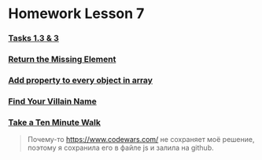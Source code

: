 # Homework Lesson 7

### [Tasks 1.3 & 3](https://github.com/lednova-irina/WebAcademy.git)

### [Return the Missing Element](https://www.codewars.com/kata/reviews/52995cff9ce954dc50000a86/groups/60aecf9ea3a2cf0001e0ecd8)

### [Add property to every object in array](https://www.codewars.com/kata/reviews/54e8cae858b1db0d2a000148/groups/56dd4b454c9055f89c000cec)

### [Find Your Villain Name](https://www.codewars.com/kata/reviews/536c36d47fc09aeb04000006/groups/60afb6d02d7ddf0001bfbd92)

### [Take a Ten Minute Walk](https://www.codewars.com/kata/54da539698b8a2ad76000228/solutions/javascript/me/best_practice)

> Почему-то https://www.codewars.com/ не сохраняет моё решение, поэтому я сохранила его в файле js и залила на github.